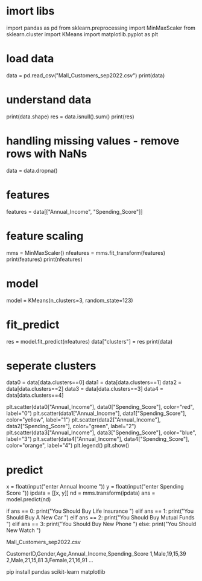 # imort libs

import pandas as pd
from sklearn.preprocessing import MinMaxScaler
from sklearn.cluster import KMeans
import matplotlib.pyplot as plt


# load data

data = pd.read_csv("Mall_Customers_sep2022.csv")
print(data)

# understand data

print(data.shape) 
res = data.isnull().sum()
print(res)

# handling missing values - remove rows with NaNs
data = data.dropna()

# features 

features = data[["Annual_Income", "Spending_Score"]]

# feature scaling

mms = MinMaxScaler()
nfeatures = mms.fit_transform(features)
print(features)
print(nfeatures)

# model 

model = KMeans(n_clusters=3, random_state=123)

# fit_predict

res = model.fit_predict(nfeatures)
data["clusters"] = res
print(data)

# seperate clusters
data0 = data[data.clusters==0]
data1 = data[data.clusters==1]
data2 = data[data.clusters==2]
data3 = data[data.clusters==3]
data4 = data[data.clusters==4]


plt.scatter(data0["Annual_Income"], data0["Spending_Score"], color="red", label="0")
plt.scatter(data1["Annual_Income"], data1["Spending_Score"], color="yellow", label="1")
plt.scatter(data2["Annual_Income"], data2["Spending_Score"], color="green", label="2")
plt.scatter(data3["Annual_Income"], data3["Spending_Score"], color="blue", label="3")
plt.scatter(data4["Annual_Income"], data4["Spending_Score"], color="orange", label="4")
plt.legend()
plt.show()

# predict

x = float(input("enter Annual Income "))
y = float(input("enter Spending Score "))
ipdata = [[x, y]]
nd = mms.transform(ipdata)
ans = model.predict(nd)

if ans == 0:
	print("You Should Buy Life Insurance ")
elif ans == 1:
	print("You Should Buy A New Car ")
elif ans == 2:
	print("You Should Buy Mutual Funds ")
elif ans == 3:
	print("You Should Buy New Phone ")
else:
	print("You Should New Watch ")








Mall_Customers_sep2022.csv

CustomerID,Gender,Age,Annual_Income,Spending_Score
1,Male,19,15,39
2,Male,21,15,81
3,Female,21,16,91
...

pip install pandas scikit-learn matplotlib

